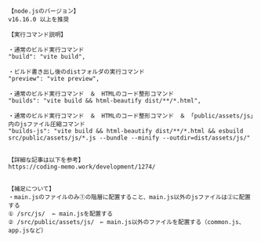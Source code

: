     【node.jsのバージョン】
    v16.16.0 以上を推奨

    【実行コマンド説明】

    ・通常のビルド実行コマンド
    "build": "vite build",

    ・ビルド書き出し後のdistフォルダの実行コマンド
    "preview": "vite preview",

    ・通常のビルド実行コマンド　＆　HTMLのコード整形コマンド
    "builds": "vite build && html-beautify dist/**/*.html",

    ・通常のビルド実行コマンド　＆　HTMLのコード整形コマンド　＆　「public/assets/js」内のjsファイル圧縮コマンド
    "builds-js": "vite build && html-beautify dist/**/*.html && esbuild src/public/assets/js/*.js --bundle --minify --outdir=dist/assets/js/"


    【詳細な記事は以下を参考】
    https://coding-memo.work/development/1274/


    【補足について】
    ・main.jsのファイルのみ①の階層に配置すること、main.js以外のjsファイルは②に配置する
    ① /src/js/  ← main.jsを配置する
    ② /src/public/assets/js/　← main.js以外のファイルを配置する（common.js、app.jsなど）
